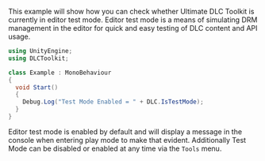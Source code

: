 This example will show how you can check whether Ultimate DLC Toolkit is currently in editor test mode. Editor test mode is a means of simulating DRM management in the editor for quick and easy testing of DLC content and API usage.
```cs
using UnityEngine;
using DLCToolkit;

class Example : MonoBehaviour
{
  void Start()
  {
    Debug.Log("Test Mode Enabled = " + DLC.IsTestMode);
  }
}
```
Editor test mode is enabled by default and will display a message in the console when entering play mode to make that evident. Additionally Test Mode can be disabled or enabled at any time via the `Tools` menu.
